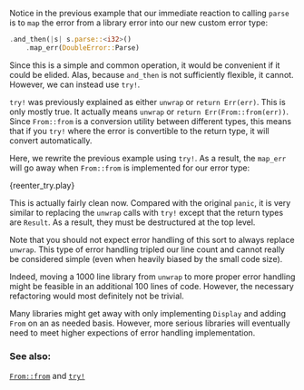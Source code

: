 Notice in the previous example that our immediate reaction to calling 
`parse` is to `map` the error from a library error into our new custom 
error type:

```rust
.and_then(|s| s.parse::<i32>()
    .map_err(DoubleError::Parse)
```

Since this is a simple and common operation, it would be convenient if it 
could be elided. Alas, because `and_then` is not sufficiently flexible, it 
cannot. However, we can instead use `try!`.

`try!` was previously explained as either `unwrap` or `return Err(err)`. 
This is only mostly true. It actually means `unwrap` or 
`return Err(From::from(err))`. Since `From::from` is a conversion utility 
between different types, this means that if you `try!` where the error is 
convertible to the return type, it will convert automatically.

Here, we rewrite the previous example using `try!`. As a result, the 
`map_err` will go away when `From::from` is implemented for our error type:

{reenter_try.play}

This is actually fairly clean now. Compared with the original `panic`, it 
is very similar to replacing the `unwrap` calls with `try!` except that the 
return types are `Result`. As a result, they must be destructured at the 
top level.

Note that you should not expect error handling of this sort to always 
replace `unwrap`. This type of error handling tripled our line count and 
cannot really be considered simple (even when heavily biased by the small 
code size).

Indeed, moving a 1000 line library from `unwrap` to more proper error 
handling might be feasible in an additional 100 lines of code. However, the 
necessary refactoring would most definitely not be trivial.

Many libraries might get away with only implementing `Display` and 
adding `From` on an as needed basis. However, more serious libraries will 
eventually need to meet higher expections of error handling implementation.

### See also:

[`From::from`][from] and [`try!`][try]

[from]: http://doc.rust-lang.org/std/convert/trait.From.html
[try]: http://doc.rust-lang.org/std/macro.try!.html

